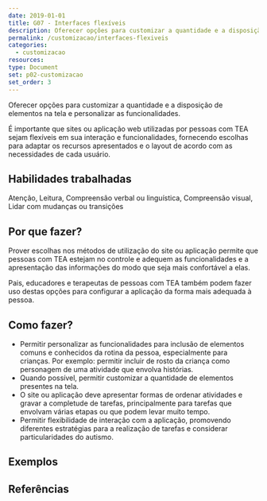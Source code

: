 ```yaml
---
date: 2019-01-01
title: G07 - Interfaces flexíveis
description: Oferecer opções para customizar a quantidade e a disposição de elementos na tela e personalizar as funcionalidades.
permalink: /customizacao/interfaces-flexiveis
categories:
  - customizacao
resources:
type: Document
set: p02-customizacao
set_order: 3
---
```


Oferecer opções para customizar a quantidade e a disposição de elementos na tela e personalizar as funcionalidades.

É importante que sites ou aplicação web utilizadas por pessoas com TEA sejam flexíveis em sua interação e funcionalidades, fornecendo escolhas para adaptar os recursos apresentados e o layout de acordo com as necessidades de cada usuário.

## Habilidades trabalhadas

Atenção, Leitura, Compreensão verbal ou linguística, Compreensão visual, Lidar com mudanças ou transições

## Por que fazer?

Prover escolhas nos métodos de utilização do site ou aplicação permite que pessoas com TEA estejam no controle e adequem as funcionalidades e a apresentação das informações do modo que seja mais confortável a elas.

Pais, educadores e terapeutas de pessoas com TEA também podem fazer uso destas opções para configurar a aplicação da forma mais adequada à pessoa.

## Como fazer?

- Permitir personalizar as funcionalidades para inclusão de elementos comuns e conhecidos da rotina da pessoa, especialmente para crianças. Por exemplo: permitir incluir de rosto da criança como personagem de uma atividade que envolva histórias.
- Quando possível, permitir customizar a quantidade de elementos presentes na tela.
- O site ou aplicação deve apresentar formas de ordenar atividades e gravar a completude de tarefas, principalmente para tarefas que envolvam várias etapas ou que podem levar muito tempo.
- Permitir flexibilidade de interação com a aplicação, promovendo diferentes estratégias para a realização de tarefas e considerar particularidades do autismo.

## Exemplos

## Referências